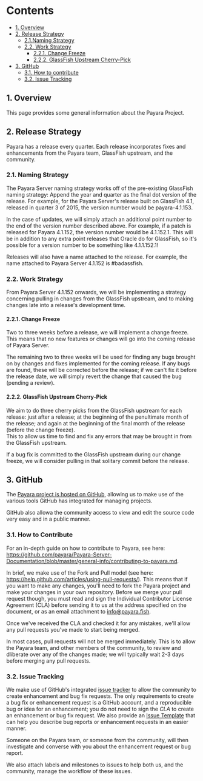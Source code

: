 # Contents

* [1. Overview](#1-overview)
* [2. Release Strategy](#2-release-strategy)
  * [2.1.Naming Strategy](#21-naming-strategy)
  * [2.2. Work Strategy](#22-work-strategy)
    * [2.2.1. Change Freeze](#221-change-freeze)
    * [2.2.2. GlassFish Upstream Cherry-Pick](#222-glassfish-upstream-cherry-pick)
* [3. GitHub](#3-github)
  * [3.1. How to contribute](#31-how-to-contribute)
  * [3.2. Issue Tracking](#32-issue-tracking)

## 1. Overview

This page provides some general information about the Payara Project.

## 2. Release Strategy

Payara has a release every quarter. Each release incorporates fixes and enhancements from the Payara team, GlassFish upstream, and the community.

### 2.1. Naming Strategy

The Payara Server naming strategy works off of the pre-existing GlassFish naming strategy: Append the year and quarter as the final dot version of the release. For example, for the Payara Server's release built on GlassFish 4.1, released in quarter 3 of 2015, the version number would be payara-4.1.153.

In the case of updates, we will simply attach an additional point number to the end of the version number described above. For example, if a patch is released for Payara 4.1.152, the version number would be 4.1.152.1. This will be in addition to any extra point releases that Oracle do for GlassFish, so it's possible for a version number to be something like 4.1.1.152.1!

Releases will also have a name attached to the release. For example, the name attached to Payara Server 4.1.152 is \#badassfish.

### 2.2. Work Strategy

From Payara Server 4.1.152 onwards, we will be implementing a strategy concerning pulling in changes from the GlassFish upstream, and to making changes late into a release's development time.

#### 2.2.1. Change Freeze

Two to three weeks before a release, we will implement a change freeze. This means that no new features or changes will go into the coming release of Payara Server.

The remaining two to three weeks will be used for finding any bugs brought on by changes and fixes implemented for the coming release. If any bugs are found, these will be corrected before the release; if we can't fix it before the release date, we will simply revert the change that caused the bug \(pending a review\).

#### 2.2.2. GlassFish Upstream Cherry-Pick

We aim to do three cherry picks from the GlassFish upstream for each release: just after a release; at the beginning of the penultimate month of the release; and again at the beginning of the final month of the release \(before the change freeze\).  
This to allow us time to find and fix any errors that may be brought in from the GlassFish upstream.

If a bug fix is committed to the GlassFish upstream during our change freeze, we will consider pulling in that solitary commit before the release.

## 3. GitHub

The [Payara project is hosted on GitHub](https://github.com/payara/Payara), allowing us to make use of the various tools GitHub has integrated for managing projects.

GitHub also allowa the community access to view and edit the source code very easy and in a public manner.

### 3.1. How to Contribute
For an in-depth guide on how to contribute to Payara, see here: https://github.com/payara/Payara-Server-Documentation/blob/master/general-info/contributing-to-payara.md.

In brief, we make use of the Fork and Pull model (see here: https://help.github.com/articles/using-pull-requests/). This means that if you want to make any changes, you'll need to fork the Payara project and make your changes in your own repository. Before we merge your pull request though, you must read and sign the Individual Contributor License Agreement (CLA) before sending it to us at the address specified on the document, or as an email attachment to [info@payara.fish](mailto:info@payara.fish).

Once we've received the CLA and checked it for any mistakes, we'll allow any pull requests you've made to start being merged.

In most cases, pull requests will not be merged immediately. This is to allow the Payara team, and other members of the community, to review and dliberate over any of the changes made; we will typically wait 2-3 days before merging any pull requests.

### 3.2. Issue Tracking

We make use of GitHub's integrated [issue tracker](https://github.com/payara/Payara/issues) to allow the community to create enhancement and bug fix requests. The only requirements to create a bug fix or enhancement request is a GitHub account, and a reproducible bug or idea for an enhancement; you do not need to sign the _CLA_ to create an enhancement or bug fix request. We also provide an [Issue Template](https://github.com/payara/Payara/blob/master/.github/ISSUE_TEMPLATE.md) that can help you describe bug reports or enhancement requests in an easier manner.

Someone on the Payara team, or someone from the community, will then investigate and converse with you about the enhancement request or bug report.

We also attach labels and milestones to issues to help both us, and the community, manage the workflow of these issues.
